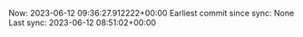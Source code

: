 Now: 2023-06-12 09:36:27.912222+00:00 Earliest commit since sync: None Last sync: 2023-06-12 08:51:02+00:00
